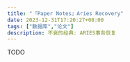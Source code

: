 ```yaml
---
title: "『Paper Notes』Aries Recovery"
date: 2023-12-31T17:20:27+08:00
tags: ["数据库","论文"]
description: 不衰的经典: ARIES事务恢复
---
```


TODO
